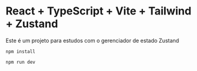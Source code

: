 # React + TypeScript + Vite + Tailwind + Zustand

Este é um projeto para estudos com o gerenciador de estado Zustand

```
npm install
```

```
npm run dev
```
